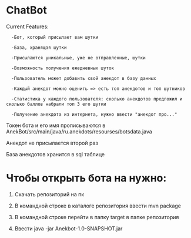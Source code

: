 # ChatBot

Current Features: 

      -Бот, который присылает вам шутки
      
      -База, хранящая шутки

      -Присылаются уникальные, уже не отправленные, шутки

      -Возможность получения ежедневных шуток
      
      -Пользователь может добавить свой анекдот в базу данных

      -Каждый анекдот можно оценить => есть топ анекдотов и топ шутников

      -Статистика у каждого пользователя: сколько анекдотов предложил и сколько баллов набрали топ 3 его шутки

      -Получение анекдота из интернета, нужно ввести "анекдот про..."
     
Токен бота и его имя прописываются в AnekBot/src/main/java/ru.anekdots/resourses/botsdata.java

Анекдот не присылается второй раз

База анекдотов хранится в sql таблице

# Чтобы открыть бота на нужно:

1. Скачать репозиторий на пк
   
2. В командной строке в каталоге репозитория ввести mvn package

3. В командной строке перейти в папку target в папке репозитория

4. Ввести java -jar Anekbot-1.0-SNAPSHOT.jar
